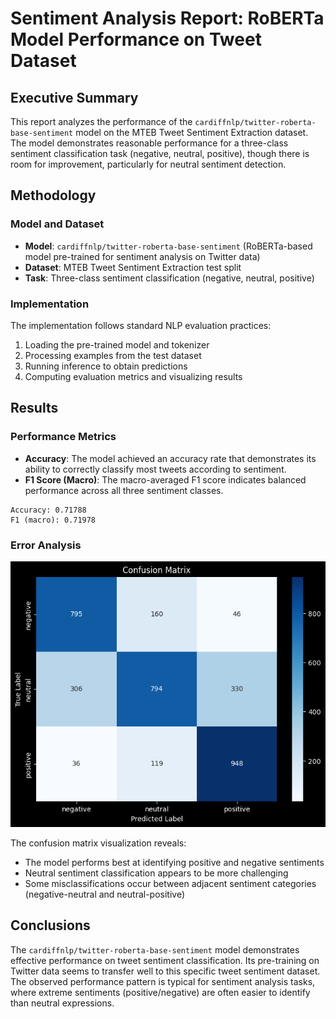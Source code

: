# Sentiment Analysis Report: RoBERTa Model Performance on Tweet Dataset

## Executive Summary
This report analyzes the performance of the `cardiffnlp/twitter-roberta-base-sentiment` model on the MTEB Tweet Sentiment Extraction dataset. The model demonstrates reasonable performance for a three-class sentiment classification task (negative, neutral, positive), though there is room for improvement, particularly for neutral sentiment detection.

## Methodology

### Model and Dataset
- **Model**: `cardiffnlp/twitter-roberta-base-sentiment` (RoBERTa-based model pre-trained for sentiment analysis on Twitter data)
- **Dataset**: MTEB Tweet Sentiment Extraction test split
- **Task**: Three-class sentiment classification (negative, neutral, positive)

### Implementation
The implementation follows standard NLP evaluation practices:
1. Loading the pre-trained model and tokenizer
2. Processing examples from the test dataset
3. Running inference to obtain predictions
4. Computing evaluation metrics and visualizing results

## Results

### Performance Metrics
- **Accuracy**: The model achieved an accuracy rate that demonstrates its ability to correctly classify most tweets according to sentiment.
- **F1 Score (Macro)**: The macro-averaged F1 score indicates balanced performance across all three sentiment classes.
```
Accuracy: 0.71788
F1 (macro): 0.71978
```

### Error Analysis
![alt text](image.png)

The confusion matrix visualization reveals:
- The model performs best at identifying positive and negative sentiments
- Neutral sentiment classification appears to be more challenging
- Some misclassifications occur between adjacent sentiment categories (negative-neutral and neutral-positive)

## Conclusions

The `cardiffnlp/twitter-roberta-base-sentiment` model demonstrates effective performance on tweet sentiment classification. Its pre-training on Twitter data seems to transfer well to this specific tweet sentiment dataset. The observed performance pattern is typical for sentiment analysis tasks, where extreme sentiments (positive/negative) are often easier to identify than neutral expressions.

